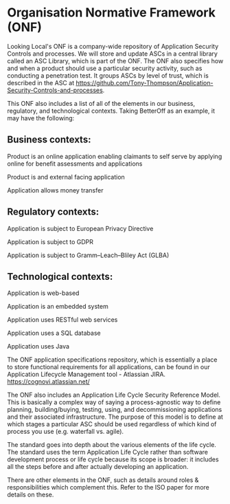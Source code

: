 # Organisation Normative Framework (ONF)

Looking Local's ONF is a company-wide repository of Application Security Controls and processes. We will store and update ASCs in a central library called an ASC Library, which is part of the ONF. The ONF also specifies how and when a product should use a particular security activity, such as conducting a penetration test. It groups ASCs by level of trust, which is described in the ASC at <https://github.com/Tony-Thompson/Application-Security-Controls-and-processes>.

This ONF also includes a list of all of the elements in our business, regulatory, and technological contexts. Taking BetterOff as an example, it may have the following:

## Business contexts:

Product is an online application enabling claimants to self serve by applying online for benefit assessments and applications

Product is and external facing application

Application allows money transfer

## Regulatory contexts:

Application is subject to European Privacy Directive

Application is subject to GDPR

Application is subject to Gramm–Leach–Bliley Act (GLBA)

## Technological contexts:

Application is web-based

Application is an embedded system

Application uses RESTful web services

Application uses a SQL database

Application uses Java


The ONF application specifications repository, which is essentially a place to store functional requirements for all applications, can be found in our Application Lifecycle Management tool -  Atlassian JIRA. <https://cognovi.atlassian.net/>

The ONF also includes an Application Life Cycle Security Reference Model. This is basically a complex way of saying a process-agnostic way to define planning, building/buying, testing, using, and decommissioning applications and their associated infrastructure. The purpose of this model is to define at which stages a particular ASC should be used regardless of which kind of process you use (e.g. waterfall vs. agile).

The standard goes into depth about the various elements of the life cycle. The standard uses the term Application Life Cycle rather than software development process or life cycle because its scope is broader: it includes all the steps before and after actually developing an application.

There are other elements in the ONF, such as details around roles & responsibilities which complement this. Refer to the ISO paper for more details on these.
